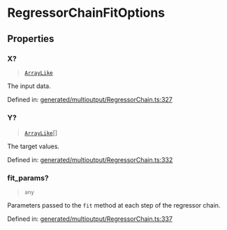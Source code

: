 # RegressorChainFitOptions

## Properties

### X?

> [`ArrayLike`](../types/ArrayLike.md)

The input data.

Defined in:  [generated/multioutput/RegressorChain.ts:327](https://github.com/transitive-bullshit/scikit-learn-ts/blob/b59c1ff/packages/sklearn/src/generated/multioutput/RegressorChain.ts#L327)

### Y?

> [`ArrayLike`](../types/ArrayLike.md)[]

The target values.

Defined in:  [generated/multioutput/RegressorChain.ts:332](https://github.com/transitive-bullshit/scikit-learn-ts/blob/b59c1ff/packages/sklearn/src/generated/multioutput/RegressorChain.ts#L332)

### fit\_params?

> `any`

Parameters passed to the `fit` method at each step of the regressor chain.

Defined in:  [generated/multioutput/RegressorChain.ts:337](https://github.com/transitive-bullshit/scikit-learn-ts/blob/b59c1ff/packages/sklearn/src/generated/multioutput/RegressorChain.ts#L337)
